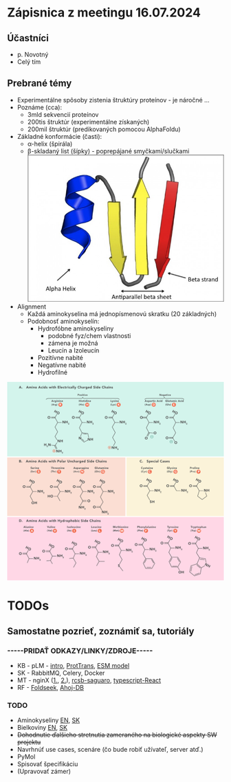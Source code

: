 # Zápisnica z meetingu 16.07.2024

## Účastníci

- p. Novotný
- Celý tím

## Prebrané témy

- Experimentálne spôsoby zistenia štruktúry proteínov - je náročné ...
- Poznáme (cca):
  - 3mld sekvencií proteínov
  - 200tis štruktúr (experimentálne získaných)
  - 200mil štruktúr (predikovaných pomocou AlphaFoldu)
- Základné konformácie (časti):
  - α-helix (špirála)
  - β-skladaný list (šípky) - poprepájané smyčkami/slučkami
![Konformácie](./konf.png)
- Alignment
  - Každá aminokyselina má jednopísmenovú skratku (20 základných)
  - Podobnosť aminokyselín:
    - Hydrofóbne aminokyseliny
      - podobné fyz/chem vlastnosti
      - zámena je možná
      - Leucín a Izoleucín
    - Pozitívne nabité
    - Negatívne nabité
    - Hydrofilné


![Aminokyseliny](./aminoacids.png)

# TODOs

## Samostatne pozrieť, zoznámiť sa, tutoriály

### -----PRIDAŤ ODKAZY/LINKY/ZDROJE-----
- KB - pLM - [intro](https://www.youtube.com/watch?v=ekDaxrbloC0), [ProtTrans](https://arxiv.org/pdf/2007.06225), [ESM model](https://www.biorxiv.org/content/10.1101/2022.07.20.500902v3.full.pdf)
- SK - RabbitMQ, Celery, Docker
- MT - nginX ([1.](https://youtu.be/JKxlsvZXG7c), [2.](https://youtu.be/9nyiY-psbMs)), [rcsb-saguaro](https://github.com/rcsb/rcsb-saguaro), [typescript-React](https://youtu.be/FJDVKeh7RJI)
- RF - [Foldseek](https://www.youtube.com/watch?v=k5Rbi22TtOA), [Ahoj-DB](https://apoholo.cz/about)
  
### TODO

- Aminokyseliny [EN](https://en.wikipedia.org/wiki/Amino_acid), [SK](https://sk.wikipedia.org/wiki/Aminokyselina)
- Bielkoviny [EN](https://en.wikipedia.org/wiki/Protein), [SK](https://sk.wikipedia.org/wiki/Bielkovina)
- <del>Dohodnutie ďalšieho stretnutia zameraného na biologické aspekty SW projektu</del> 
- Navrhnúť use cases, scenáre (čo bude robiť užívateľ, server atď.)
- PyMol
- Spisovať špecifikáciu
- (Upravovať zámer)
